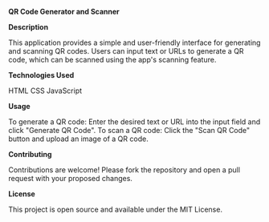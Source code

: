 **QR Code Generator and Scanner**

**Description**

This application provides a simple and user-friendly interface for generating and scanning QR codes. Users can input text or URLs to generate a QR code, which can be scanned using the app's scanning feature.

**Technologies Used**

HTML
CSS
JavaScript

**Usage**

To generate a QR code: Enter the desired text or URL into the input field and click "Generate QR Code".
To scan a QR code: Click the "Scan QR Code" button and upload an image of a QR code.

**Contributing**

Contributions are welcome! Please fork the repository and open a pull request with your proposed changes.

**License**

This project is open source and available under the MIT License.
